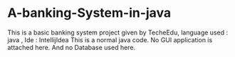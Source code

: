 # A-banking-System-in-java
This is a basic banking system project given by TecheEdu, language used : java , Ide : IntellijIdea
This is a normal java code. No GUI application is attached here. And no Database used here.
